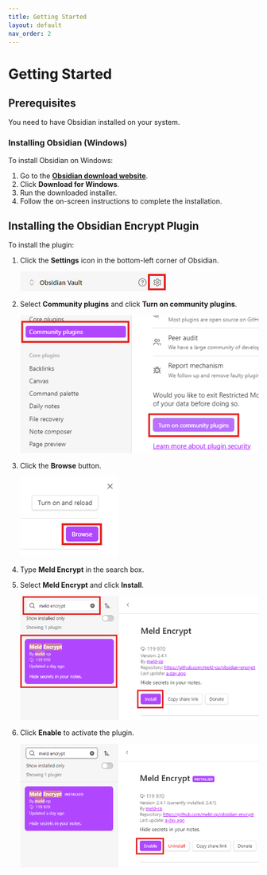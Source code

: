 ```yaml
---
title: Getting Started
layout: default
nav_order: 2
---
```


# Getting Started 

## Prerequisites 

You need to have Obsidian installed on your system. 

### Installing Obsidian (Windows)

To install Obsidian on Windows:

1. Go to the [**Obsidian download website**](https://obsidian.md/download).
2. Click **Download for Windows**.
3. Run the downloaded installer.
4. Follow the on-screen instructions to complete the installation.

## Installing the Obsidian Encrypt Plugin

To install the plugin:

1. Click the **Settings** icon in the bottom-left corner of Obsidian.

    ![Step1](assets/doc_inst_1.png)

2. Select **Community plugins** and click **Turn on community plugins**.

    ![Step2](assets/doc_inst_2.png)

3. Click the **Browse** button.
   
   ![Step3](assets/doc_inst_3.png)

4. Type **Meld Encrypt** in the search box.
 
5. Select **Meld Encrypt** and click **Install**.
   
    ![Step5](assets/doc_inst_4.png)

6. Click **Enable** to activate the plugin.
   
    ![Step6](assets/doc_inst_5.png)